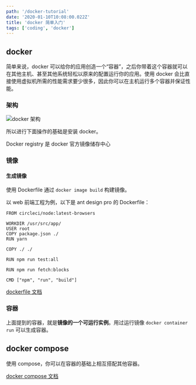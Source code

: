 ```yaml
---
path: '/docker-tutorial'
date: '2020-01-10T10:08:00.022Z'
title: 'docker 简单入门'
tags: ['coding', 'docker']
---
```


## docker

简单来说，docker 可以给你的应用创造一个“容器”，之后你带着这个容器就可以在其他主机、甚至其他系统轻松以原来的配置运行你的应用。使用 docker 会比直接使用虚拟机所需的性能需求要少很多，因此你可以在主机运行多个容器并保证性能。

### 架构

![docker 架构](https://docs.docker.com/engine/images/architecture.svg)

所以进行下面操作的基础是安装 docker。

Docker registry 是 docker 官方镜像储存中心

### 镜像

#### 生成镜像

使用 Dockerfile 通过 `docker image build` 构建镜像。

以 web 前端工程为例，以下是 ant design pro 的 Dockerfile：

```
FROM circleci/node:latest-browsers

WORKDIR /usr/src/app/
USER root
COPY package.json ./
RUN yarn

COPY ./ ./

RUN npm run test:all

RUN npm run fetch:blocks

CMD ["npm", "run", "build"]
```

[dockerfile 文档](https://docs.docker.com/engine/reference/builder/)

### 容器

上面提到的容器，就是**镜像的一个可运行实例**。用过运行镜像 `docker container run` 可以生成容器。

## docker compose

使用 compose，你可以在容器的基础上相互搭配其他容器。

[docker compose 文档](https://docs.docker.com/compose/reference/overview/)
